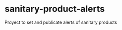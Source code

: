 sanitary-product-alerts
=======================

Proyect to set and publicate alerts of sanitary products